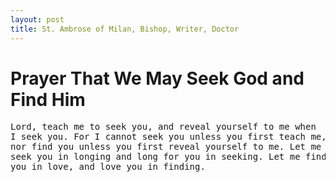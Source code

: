 ```yaml
---
layout: post
title: St. Ambrose of Milan, Bishop, Writer, Doctor
---
```


# Prayer That We May Seek God and Find Him

<pre>
Lord, teach me to seek you, and reveal yourself to me when
I seek you. For I cannot seek you unless you first teach me,
nor find you unless you first reveal yourself to me. Let me
seek you in longing and long for you in seeking. Let me find
you in love, and love you in finding.
</pre>

